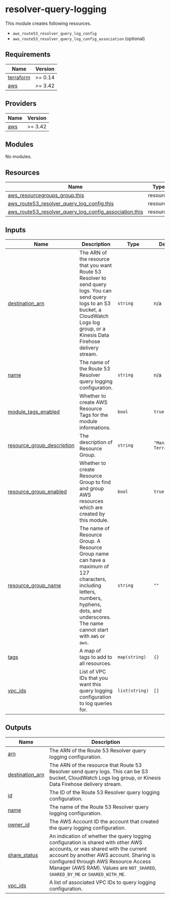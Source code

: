 # resolver-query-logging

This module creates following resources.

- `aws_route53_resolver_query_log_config`
- `aws_route53_resolver_query_log_config_association` (optional)

<!-- BEGINNING OF PRE-COMMIT-TERRAFORM DOCS HOOK -->
## Requirements

| Name | Version |
|------|---------|
| <a name="requirement_terraform"></a> [terraform](#requirement\_terraform) | >= 0.14 |
| <a name="requirement_aws"></a> [aws](#requirement\_aws) | >= 3.42 |

## Providers

| Name | Version |
|------|---------|
| <a name="provider_aws"></a> [aws](#provider\_aws) | >= 3.42 |

## Modules

No modules.

## Resources

| Name | Type |
|------|------|
| [aws_resourcegroups_group.this](https://registry.terraform.io/providers/hashicorp/aws/latest/docs/resources/resourcegroups_group) | resource |
| [aws_route53_resolver_query_log_config.this](https://registry.terraform.io/providers/hashicorp/aws/latest/docs/resources/route53_resolver_query_log_config) | resource |
| [aws_route53_resolver_query_log_config_association.this](https://registry.terraform.io/providers/hashicorp/aws/latest/docs/resources/route53_resolver_query_log_config_association) | resource |

## Inputs

| Name | Description | Type | Default | Required |
|------|-------------|------|---------|:--------:|
| <a name="input_destination_arn"></a> [destination\_arn](#input\_destination\_arn) | The ARN of the resource that you want Route 53 Resolver to send query logs. You can send query logs to an S3 bucket, a CloudWatch Logs log group, or a Kinesis Data Firehose delivery stream. | `string` | n/a | yes |
| <a name="input_name"></a> [name](#input\_name) | The name of the Route 53 Resolver query logging configuration. | `string` | n/a | yes |
| <a name="input_module_tags_enabled"></a> [module\_tags\_enabled](#input\_module\_tags\_enabled) | Whether to create AWS Resource Tags for the module informations. | `bool` | `true` | no |
| <a name="input_resource_group_description"></a> [resource\_group\_description](#input\_resource\_group\_description) | The description of Resource Group. | `string` | `"Managed by Terraform."` | no |
| <a name="input_resource_group_enabled"></a> [resource\_group\_enabled](#input\_resource\_group\_enabled) | Whether to create Resource Group to find and group AWS resources which are created by this module. | `bool` | `true` | no |
| <a name="input_resource_group_name"></a> [resource\_group\_name](#input\_resource\_group\_name) | The name of Resource Group. A Resource Group name can have a maximum of 127 characters, including letters, numbers, hyphens, dots, and underscores. The name cannot start with `AWS` or `aws`. | `string` | `""` | no |
| <a name="input_tags"></a> [tags](#input\_tags) | A map of tags to add to all resources. | `map(string)` | `{}` | no |
| <a name="input_vpc_ids"></a> [vpc\_ids](#input\_vpc\_ids) | List of VPC IDs that you want this query logging configuration to log queries for. | `list(string)` | `[]` | no |

## Outputs

| Name | Description |
|------|-------------|
| <a name="output_arn"></a> [arn](#output\_arn) | The ARN of the Route 53 Resolver query logging configuration. |
| <a name="output_destination_arn"></a> [destination\_arn](#output\_destination\_arn) | The ARN of the resource that Route 53 Resolver send query logs. This can be S3 bucket, CloudWatch Logs log group, or Kinesis Data Firehose delivery stream. |
| <a name="output_id"></a> [id](#output\_id) | The ID of the Route 53 Resolver query logging configuration. |
| <a name="output_name"></a> [name](#output\_name) | The name of the Route 53 Resolver query logging configuration. |
| <a name="output_owner_id"></a> [owner\_id](#output\_owner\_id) | The AWS Account ID the account that created the query logging configuration. |
| <a name="output_share_status"></a> [share\_status](#output\_share\_status) | An indication of whether the query logging configuration is shared with other AWS accounts, or was shared with the current account by another AWS account. Sharing is configured through AWS Resource Access Manager (AWS RAM). Values are `NOT_SHARED`, `SHARED_BY_ME` or `SHARED_WITH_ME`. |
| <a name="output_vpc_ids"></a> [vpc\_ids](#output\_vpc\_ids) | A list of associated VPC IDs to query logging configuration. |
<!-- END OF PRE-COMMIT-TERRAFORM DOCS HOOK -->
